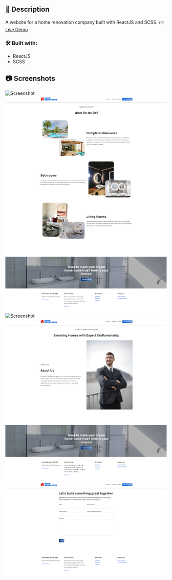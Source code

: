 ## :page_with_curl: Description

A website for a home renovation company built with ReactJS and SCSS.
:point_right: [Live Demo](https://home-renovator.netlify.app/)

### :hammer_and_wrench: Built with:

- ReactJS
- SCSS

## :camera: Screenshots
![Screenshot](https://github.com/memo2k/home-renovator/blob/master/src/assets/images/home-page.png)
![Screenshot](https://github.com/memo2k/home-renovator/blob/master/src/assets/images/services-page.png)
![Screenshot](https://github.com/memo2k/home-renovator/blob/master/src/assets/images/work-page.png)
![Screenshot](https://github.com/memo2k/home-renovator/blob/master/src/assets/images/about-page.png)
![Screenshot](https://github.com/memo2k/home-renovator/blob/master/src/assets/images/contact-page.png)
